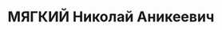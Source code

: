 ---
title: МЯГКИЙ Николай Аникеевич
description: '1887 г.р., ст-ца Петровская, русский, б/п, образование низшее, приемщик
  на госмельнице № 1. Проживал по месту рождения. Арестован 29.07.1937 г. Предъявленное
  обвинение: "контрреволюционная деятельность". Тройкой при УНКВД по КК 14.02.1938
  г. назначена ВМН с конфискацией имущества. Приговор приведен в исполнение 26.02.1938
  г. Реабилитирован Президиумом Краснодарского краевого суда 13.04.1957 г. за отсутствием
  состава преступления.'
---